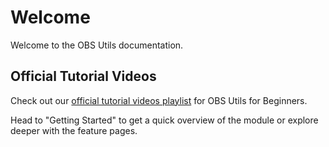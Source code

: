 # Welcome

Welcome to the OBS Utils documentation.

## Official Tutorial Videos

Check out our [official tutorial videos playlist](https://www.youtube.com/watch?v=XdpdAU-raUU&list=PLCnj_GvvIWGIrMXWKbcmAgfCvbqDtUZER) for OBS Utils for Beginners.

Head to "Getting Started" to get a quick overview of the module or explore deeper with the feature pages.
